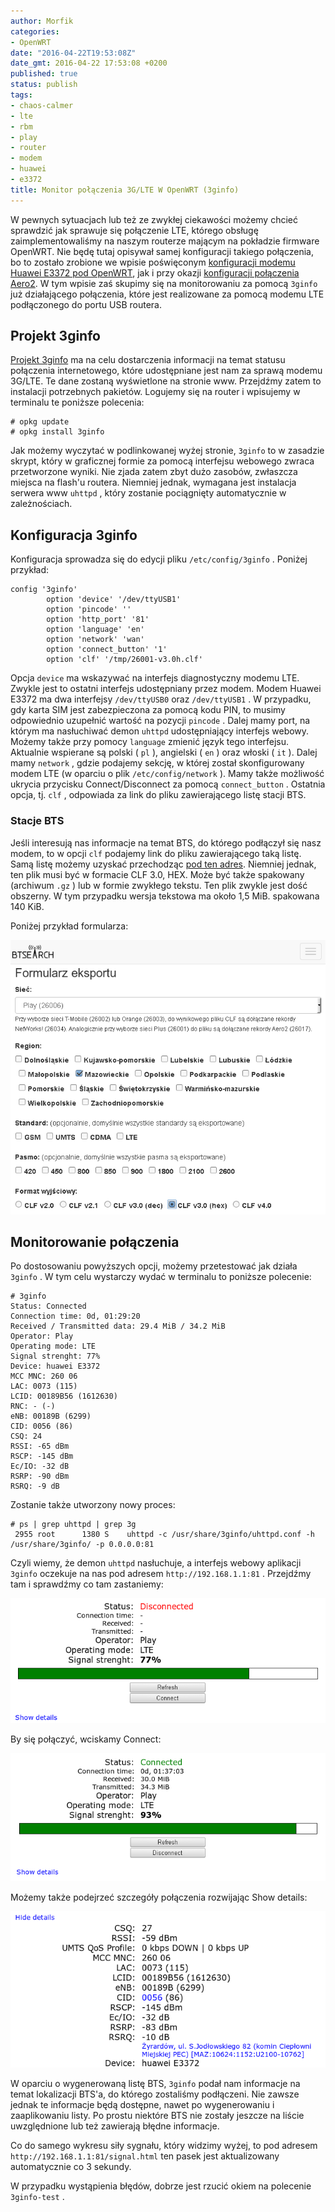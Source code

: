 ```yaml
---
author: Morfik
categories:
- OpenWRT
date: "2016-04-22T19:53:08Z"
date_gmt: 2016-04-22 17:53:08 +0200
published: true
status: publish
tags:
- chaos-calmer
- lte
- rbm
- play
- router
- modem
- huawei
- e3372
title: Monitor połączenia 3G/LTE W OpenWRT (3ginfo)
---
```


W pewnych sytuacjach lub też ze zwykłej ciekawości możemy chcieć sprawdzić jak sprawuje się
połączenie LTE, którego obsługę zaimplementowaliśmy na naszym routerze mającym na pokładzie
firmware OpenWRT. Nie będę tutaj opisywał samej konfiguracji takiego połączenia, bo to zostało
zrobione we wpisie poświęconym [konfiguracji modemu Huawei E3372 pod
OpenWRT](/post/modem-lte-pod-openwrt/), jak i przy okazji [konfiguracji połączenia
Aero2](/post/konfiguracja-polaczenia-aero2-na-openwrt/). W tym wpisie zaś skupimy
się na monitorowaniu za pomocą `3ginfo` już działającego połączenia, które jest realizowane za
pomocą modemu LTE podłączonego do portu USB routera.

<!--more-->
## Projekt 3ginfo

[Projekt 3ginfo](http://eko.one.pl/?p=openwrt-3ginfo) ma na celu dostarczenia informacji na temat
statusu połączenia internetowego, które udostępniane jest nam za sprawą modemu 3G/LTE. Te dane
zostaną wyświetlone na stronie www. Przejdźmy zatem to instalacji potrzebnych pakietów. Logujemy się
na router i wpisujemy w terminalu te poniższe polecenia:

    # opkg update
    # opkg install 3ginfo

Jak możemy wyczytać w podlinkowanej wyżej stronie, `3ginfo` to w zasadzie skrypt, który w graficznej
formie za pomocą interfejsu webowego zwraca przetworzone wyniki. Nie zjada zatem zbyt dużo zasobów,
zwłaszcza miejsca na flash'u routera. Niemniej jednak, wymagana jest instalacja serwera www
`uhttpd` , który zostanie pociągnięty automatycznie w zależnościach.

## Konfiguracja 3ginfo

Konfiguracja sprowadza się do edycji pliku `/etc/config/3ginfo` . Poniżej przykład:

    config '3ginfo'
            option 'device' '/dev/ttyUSB1'
            option 'pincode' ''
            option 'http_port' '81'
            option 'language' 'en'
            option 'network' 'wan'
            option 'connect_button' '1'
            option 'clf' '/tmp/26001-v3.0h.clf'

Opcja `device` ma wskazywać na interfejs diagnostyczny modemu LTE. Zwykle jest to ostatni interfejs
udostępniany przez modem. Modem Huawei E3372 ma dwa interfejsy `/dev/ttyUSB0` oraz `/dev/ttyUSB1` .
W przypadku, gdy karta SIM jest zabezpieczona za pomocą kodu PIN, to musimy odpowiednio uzupełnić
wartość na pozycji `pincode` . Dalej mamy port, na którym ma nasłuchiwać demon `uhttpd`
udostępniający interfejs webowy. Możemy także przy pomocy `language` zmienić język tego
interfejsu. Aktualnie wspierane są polski ( `pl` ), angielski ( `en` ) oraz włoski ( `it` ). Dalej
mamy `network` , gdzie podajemy sekcję, w której został skonfigurowany modem LTE (w oparciu o plik
`/etc/config/network` ). Mamy także możliwość ukrycia przycisku Connect/Disconnect za pomocą
`connect_button` . Ostatnia opcja, tj. `clf` , odpowiada za link do pliku zawierającego listę stacji
BTS.

### Stacje BTS

Jeśli interesują nas informacje na temat BTS, do którego podłączył się nasz modem, to w opcji `clf`
podajemy link do pliku zawierającego taką listę. Samą listę możemy uzyskać przechodząc [pod ten
adres](http://beta.btsearch.pl/bts/export). Niemniej jednak, ten plik musi być w formacie CLF 3.0,
HEX. Może być także spakowany (archiwum `.gz` ) lub w formie zwykłego tekstu. Ten plik zwykle jest
dość obszerny. W tym przypadku wersja tekstowa ma około 1,5 MiB. spakowana 140 KiB.

Poniżej przykład formularza:

![](/img/2016/04/1.formularz-bts-3ginfo.png#big)

## Monitorowanie połączenia

Po dostosowaniu powyższych opcji, możemy przetestować jak działa `3ginfo` . W tym celu wystarczy
wydać w terminalu to poniższe polecenie:

    # 3ginfo
    Status: Connected
    Connection time: 0d, 01:29:20
    Received / Transmitted data: 29.4 MiB / 34.2 MiB
    Operator: Play
    Operating mode: LTE
    Signal strenght: 77%
    Device: huawei E3372
    MCC MNC: 260 06
    LAC: 0073 (115)
    LCID: 00189B56 (1612630)
    RNC: - (-)
    eNB: 00189B (6299)
    CID: 0056 (86)
    CSQ: 24
    RSSI: -65 dBm
    RSCP: -145 dBm
    Ec/IO: -32 dB
    RSRP: -90 dBm
    RSRQ: -9 dB

Zostanie także utworzony nowy proces:

    # ps | grep uhttpd | grep 3g
     2955 root      1380 S    uhttpd -c /usr/share/3ginfo/uhttpd.conf -h /usr/share/3ginfo/ -p 0.0.0.0:81

Czyli wiemy, że demon `uhttpd` nasłuchuje, a interfejs webowy aplikacji `3ginfo` oczekuje na nas pod
adresem `http://192.168.1.1:81` . Przejdźmy tam i sprawdźmy co tam zastaniemy:

![](/img/2016/04/2.3ginfo-rozlaczony.png#big)

By się połączyć, wciskamy Connect:

![](/img/2016/04/3.3ginfo-polaczony.png#big)

Możemy także podejrzeć szczegóły połączenia rozwijając Show details:

![](/img/2016/04/4.3ginfo-dodatkowe-informacje.png#big)

W oparciu o wygenerowaną listę BTS, `3ginfo` podał nam informacje na temat lokalizacji BTS'a, do
którego zostaliśmy podłączeni. Nie zawsze jednak te informacje będą dostępne, nawet po
wygenerowaniu i zaaplikowaniu listy. Po prostu niektóre BTS nie zostały jeszcze na liście
uwzględnione lub też zawierają błędne informacje.

Co do samego wykresu siły sygnału, który widzimy wyżej, to pod adresem
`http://192.168.1.1:81/signal.html` ten pasek jest aktualizowany automatycznie co 3 sekundy.

W przypadku wystąpienia błędów, dobrze jest rzucić okiem na polecenie `3ginfo-test` .
